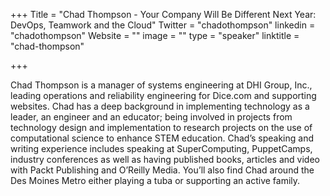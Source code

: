 +++
Title = "Chad Thompson - Your Company Will Be Different Next Year: DevOps, Teamwork and the Cloud"
Twitter = "chadothompson"
linkedin = "chadothompson"
Website = ""
image = ""
type = "speaker"
linktitle = "chad-thompson"

+++

Chad Thompson is a manager of systems engineering at DHI Group, Inc., leading operations and reliability engineering for Dice.com and supporting websites. Chad has a deep background in implementing technology as a leader, an engineer and an educator; being involved in projects from technology design and implementation to research projects on the use of computational science to enhance STEM education. Chad’s speaking and writing experience includes speaking at SuperComputing, PuppetCamps, industry conferences as well as having published books, articles and video with Packt Publishing and O’Reilly Media. You’ll also find Chad around the Des Moines Metro either playing a tuba or supporting an active family.
